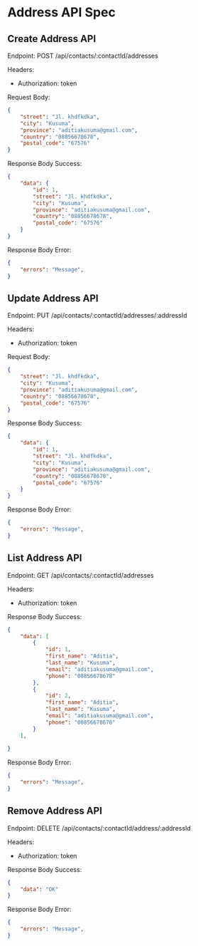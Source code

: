 # Address API Spec

## Create Address API
Endpoint: POST /api/contacts/:contactId/addresses

Headers:
- Authorization: token

Request Body:

```json
{
    "street": "Jl. khdfkdka",
    "city": "Kusuma",
    "province": "aditiakusuma@gmail.com",
    "country": "08856678678",
    "postal_code": "67576"
}
```

Response Body Success:

```json
{
    "data": {
        "id": 1,
        "street": "Jl. khdfkdka",
        "city": "Kusuma",
        "province": "aditiakusuma@gmail.com",
        "country": "08856678678",
        "postal_code": "67576"
    }
}
```

Response Body Error:

```json
{
    "errors": "Message",
}
```

## Update Address API

Endpoint: PUT /api/contacts/:contactId/addresses/:addressId

Headers:
- Authorization: token

Request Body:

```json
{
    "street": "Jl. khdfkdka",
    "city": "Kusuma",
    "province": "aditiakusuma@gmail.com",
    "country": "08856678678",
    "postal_code": "67576"
}
```

Response Body Success:

```json
{
    "data": {
        "id": 1,
        "street": "Jl. khdfkdka",
        "city": "Kusuma",
        "province": "aditiakusuma@gmail.com",
        "country": "08856678678",
        "postal_code": "67576"
    }
}
```

Response Body Error:

```json
{
    "errors": "Message",
}
```

## List Address API


Endpoint: GET /api/contacts/:contactId/addresses

Headers:
- Authorization: token

Response Body Success:

```json
{
    "data": [
        {
            "id": 1,
            "first_name": "Aditia",
            "last_name": "Kusuma",
            "email": "aditiakusuma@gmail.com",
            "phone": "08856678678"
        },
        {
            "id": 2,
            "first_name": "Aditia",
            "last_name": "Kusuma",
            "email": "aditiakusuma@gmail.com",
            "phone": "08856678678"
        }
    ],
    
}
```

Response Body Error:

```json
{
    "errors": "Message",
}
```

## Remove Address API

Endpoint: DELETE /api/contacts/:contactId/address/:addressId

Headers:
- Authorization: token


Response Body Success:

```json
{
    "data": "OK"
}
```

Response Body Error:

```json
{
    "errors": "Message",
}
```